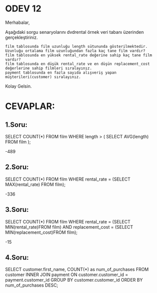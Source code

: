 # ODEV 12

Merhabalar,

Aşağıdaki sorgu senaryolarını dvdrental örnek veri tabanı üzerinden gerçekleştiriniz.


    film tablosunda film uzunluğu length sütununda gösterilmektedir. Uzunluğu ortalama film uzunluğundan fazla kaç tane film vardır?
    film tablosunda en yüksek rental_rate değerine sahip kaç tane film vardır?
    film tablosunda en düşük rental_rate ve en düşün replacement_cost değerlerine sahip filmleri sıralayınız.
    payment tablosunda en fazla sayıda alışveriş yapan müşterileri(customer) sıralayınız.



Kolay Gelsin.

# CEVAPLAR:

## 1.Soru:

SELECT COUNT(*) FROM film
WHERE length > 
(
	SELECT AVG(length) FROM film
);

-489

## 2.Soru:

SELECT COUNT(*) FROM film
WHERE rental_rate = (SELECT MAX(rental_rate) FROM film);

-336

## 3.Soru:

SELECT COUNT(*) FROM film
WHERE rental_rate = (SELECT MIN(rental_rate)FROM film) AND replacement_cost = (SELECT MIN(replacement_cost)FROM film);

-15

## 4.Soru:

SELECT customer.first_name, COUNT(*) as num_of_purchases FROM customer
INNER JOIN payment ON customer.customer_id = payment.customer_id
GROUP BY customer.customer_id
ORDER BY num_of_purchases DESC;

